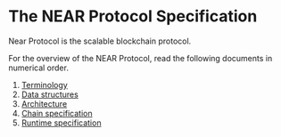 # The NEAR Protocol Specification

Near Protocol is the scalable blockchain protocol.

For the overview of the NEAR Protocol, read the following documents in numerical order.
1. [Terminology](Terminology.md)
2. [Data structures](DataStructures.md)
3. [Architecture](Architecture.md)
4. [Chain specification](ChainSpec/README.md)
5. [Runtime specification](RuntimeSpec/README.md)
